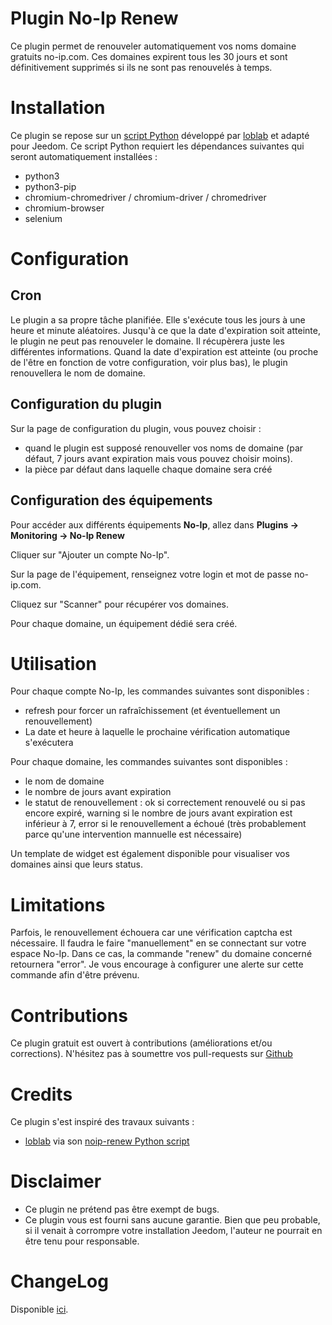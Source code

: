 # Plugin No-Ip Renew

Ce plugin permet de renouveler automatiquement vos noms domaine gratuits no-ip.com.
Ces domaines expirent tous les 30 jours et sont définitivement supprimés si ils ne sont pas renouvelés à temps.

# Installation

Ce plugin se repose sur un [script Python](https://github.com/loblab/noip-renew) développé par [loblab](https://github.com/loblab) et adapté pour Jeedom.
Ce script Python requiert les dépendances suivantes qui seront automatiquement installées :
- python3
- python3-pip
- chromium-chromedriver / chromium-driver / chromedriver
- chromium-browser
- selenium

# Configuration

## Cron

Le plugin a sa propre tâche planifiée.
Elle s'exécute tous les jours à une heure et minute aléatoires.
Jusqu'à ce que la date d'expiration soit atteinte, le plugin ne peut pas renouveler le domaine. Il récupèrera juste les différentes informations.
Quand la date d'expiration est atteinte (ou proche de l'être en fonction de votre configuration, voir plus bas), le plugin renouvellera le nom de domaine.

## Configuration du plugin

Sur la page de configuration du plugin, vous pouvez choisir :
- quand le plugin est supposé renouveller vos noms de domaine (par défaut, 7 jours avant expiration mais vous pouvez choisir moins).
- la pièce par défaut dans laquelle chaque domaine sera créé

## Configuration des équipements

Pour accéder aux différents équipements **No-Ip**, allez dans **Plugins → Monitoring → No-Ip Renew**

Cliquer sur "Ajouter un compte No-Ip".

Sur la page de l'équipement, renseignez votre login et mot de passe no-ip.com.

Cliquez sur "Scanner" pour récupérer vos domaines.

Pour chaque domaine, un équipement dédié sera créé.

# Utilisation

Pour chaque compte No-Ip, les commandes suivantes sont disponibles :
- refresh pour forcer un rafraîchissement (et éventuellement un renouvellement)
- La date et heure à laquelle le prochaine vérification automatique s'exécutera

Pour chaque domaine, les commandes suivantes sont disponibles :
- le nom de domaine
- le nombre de jours avant expiration
- le statut de renouvellement : ok si correctement renouvelé ou si pas encore expiré, warning si le nombre de jours avant expiration est inférieur à 7, error si le renouvellement a échoué (très probablement parce qu'une intervention mannuelle est nécessaire)

Un template de widget est également disponible pour visualiser vos domaines ainsi que leurs status.

# Limitations

Parfois, le renouvellement échouera car une vérification captcha est nécessaire. Il faudra le faire "manuellement" en se connectant sur votre espace No-Ip. Dans ce cas, la commande "renew" du domaine concerné retournera "error". Je vous encourage à configurer une alerte sur cette commande afin d'être prévenu.

# Contributions

Ce plugin gratuit est ouvert à contributions (améliorations et/ou corrections). N'hésitez pas à soumettre vos pull-requests sur <a href="https://github.com/hugoKs3/plugin-noip" target="_blank">Github</a>

# Credits

Ce plugin s'est inspiré des travaux suivants :

- [loblab](https://github.com/loblab) via son [noip-renew Python script](https://github.com/loblab/noip-renew)

# Disclaimer

-   Ce plugin ne prétend pas être exempt de bugs.
-   Ce plugin vous est fourni sans aucune garantie. Bien que peu probable, si il venait à corrompre votre installation Jeedom, l'auteur ne pourrait en être tenu pour responsable.

# ChangeLog
Disponible [ici](./changelog.html).
